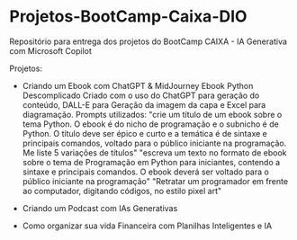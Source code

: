 # Projetos-BootCamp-Caixa-DIO
Repositório para entrega dos projetos do BootCamp CAIXA - IA Generativa com Microsoft Copilot

Projetos:

- Criando um Ebook com ChatGPT & MidJourney
  Ebook Python Descomplicado
    Criado com o uso do ChatGPT para geração do conteúdo, DALL-E para Geração da imagem da capa e Excel para diagramação.
    Prompts utilizados:
    "crie um título de um ebook sobre o tema Python. O ebook é do nicho de programação e o subnicho é de Python. O título deve ser épico e curto e a temática é de sintaxe e principais comandos, voltado para o público iniciante na programação. Me liste 5 variações de títulos"
    "escreva um texto no formato de ebook sobre o tema de Programação em Python para iniciantes, contendo a sintaxe e principais comandos. O ebook deverá ser voltado para o público iniciante na programação"
    "Retratar um programador em frente ao computador, digitando códigos, no estilo pixel art"

- Criando um Podcast com IAs Generativas

- Como organizar sua vida Financeira com Planilhas Inteligentes e IA
